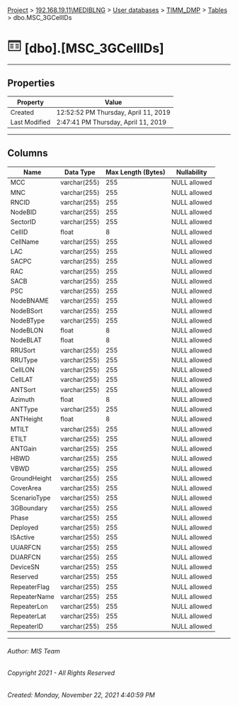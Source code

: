 #### 

[Project](../../../../index.md) > [192.168.19.11\\MEDIBLNG](../../../index.md) > [User databases](../../index.md) > [TIMM_DMP](../index.md) > [Tables](Tables.md) > dbo.MSC_3GCellIDs

# ![Tables](../../../../Images/Table32.png) [dbo].[MSC_3GCellIDs]

---

## <a name="#properties"></a>Properties

| Property | Value |
|---|---|
| Created | 12:52:52 PM Thursday, April 11, 2019 |
| Last Modified | 2:47:41 PM Thursday, April 11, 2019 |


---

## <a name="#columns"></a>Columns

| Name | Data Type | Max Length (Bytes) | Nullability |
|---|---|---|---|
| MCC | varchar(255) | 255 | NULL allowed |
| MNC | varchar(255) | 255 | NULL allowed |
| RNCID | varchar(255) | 255 | NULL allowed |
| NodeBID | varchar(255) | 255 | NULL allowed |
| SectorID | varchar(255) | 255 | NULL allowed |
| CellID | float | 8 | NULL allowed |
| CellName | varchar(255) | 255 | NULL allowed |
| LAC | varchar(255) | 255 | NULL allowed |
| SACPC | varchar(255) | 255 | NULL allowed |
| RAC | varchar(255) | 255 | NULL allowed |
| SACB | varchar(255) | 255 | NULL allowed |
| PSC | varchar(255) | 255 | NULL allowed |
| NodeBNAME | varchar(255) | 255 | NULL allowed |
| NodeBSort | varchar(255) | 255 | NULL allowed |
| NodeBType | varchar(255) | 255 | NULL allowed |
| NodeBLON | float | 8 | NULL allowed |
| NodeBLAT | float | 8 | NULL allowed |
| RRUSort | varchar(255) | 255 | NULL allowed |
| RRUType | varchar(255) | 255 | NULL allowed |
| CellLON | varchar(255) | 255 | NULL allowed |
| CellLAT | varchar(255) | 255 | NULL allowed |
| ANTSort | varchar(255) | 255 | NULL allowed |
| Azimuth | float | 8 | NULL allowed |
| ANTType | varchar(255) | 255 | NULL allowed |
| ANTHeight | float | 8 | NULL allowed |
| MTILT | varchar(255) | 255 | NULL allowed |
| ETILT | varchar(255) | 255 | NULL allowed |
| ANTGain | varchar(255) | 255 | NULL allowed |
| HBWD | varchar(255) | 255 | NULL allowed |
| VBWD | varchar(255) | 255 | NULL allowed |
| GroundHeight | varchar(255) | 255 | NULL allowed |
| CoverArea | varchar(255) | 255 | NULL allowed |
| ScenarioType | varchar(255) | 255 | NULL allowed |
| 3GBoundary | varchar(255) | 255 | NULL allowed |
| Phase | varchar(255) | 255 | NULL allowed |
| Deployed | varchar(255) | 255 | NULL allowed |
| ISActive | varchar(255) | 255 | NULL allowed |
| UUARFCN | varchar(255) | 255 | NULL allowed |
| DUARFCN | varchar(255) | 255 | NULL allowed |
| DeviceSN | varchar(255) | 255 | NULL allowed |
| Reserved | varchar(255) | 255 | NULL allowed |
| RepeaterFlag | varchar(255) | 255 | NULL allowed |
| RepeaterName | varchar(255) | 255 | NULL allowed |
| RepeaterLon | varchar(255) | 255 | NULL allowed |
| RepeaterLat | varchar(255) | 255 | NULL allowed |
| RepeaterID | varchar(255) | 255 | NULL allowed |


---

###### Author:  MIS Team

###### Copyright 2021 - All Rights Reserved

###### Created: Monday, November 22, 2021 4:40:59 PM

